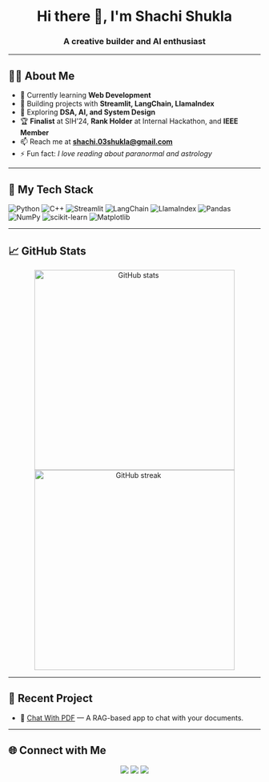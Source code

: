 <!-- GitHub Profile README -->

<h1 align="center">Hi there 👋, I'm Shachi Shukla</h1>
<h3 align="center">A creative builder and AI enthusiast</h3>

---

## 👩‍💻 About Me

- 🌱 Currently learning **Web Development**
- 💼 Building projects with **Streamlit, LangChain, LlamaIndex**
- 🧠 Exploring **DSA, AI, and System Design**
- 🏆 **Finalist** at SIH’24, **Rank Holder** at Internal Hackathon, and **IEEE Member**
- 📫 Reach me at **shachi.03shukla@gmail.com**
- ⚡ Fun fact: *I love reading about paranormal and astrology*

---

## 💼 My Tech Stack

![Python](https://img.shields.io/badge/Python-3776AB?style=flat&logo=python&logoColor=white)
![C++](https://img.shields.io/badge/C++-00599C?style=flat&logo=cplusplus&logoColor=white)
![Streamlit](https://img.shields.io/badge/Streamlit-FF4B4B?style=flat&logo=streamlit&logoColor=white)
![LangChain](https://img.shields.io/badge/LangChain-000000?style=flat&logo=chainlink&logoColor=white)
![LlamaIndex](https://img.shields.io/badge/LlamaIndex-1D222D?style=flat&logo=llama&logoColor=white)
![Pandas](https://img.shields.io/badge/Pandas-150458?style=flat&logo=pandas&logoColor=white)
![NumPy](https://img.shields.io/badge/NumPy-013243?style=flat&logo=numpy&logoColor=white)
![scikit-learn](https://img.shields.io/badge/scikit--learn-F7931E?style=flat&logo=scikit-learn&logoColor=white)
![Matplotlib](https://img.shields.io/badge/Matplotlib-11557C?style=flat&logo=plotly&logoColor=white)

---

## 📈 GitHub Stats

<p align="center">
  <img src="https://github-readme-stats.vercel.app/api?username=Shachi12Shukla&show_icons=true&theme=radical" alt="GitHub stats" width="400"/>
  <img src="https://github-readme-streak-stats.herokuapp.com/?user=Shachi12Shukla&theme=radical" alt="GitHub streak" width="400"/>
</p>

---

## 📌 Recent Project

- 📑 [Chat With PDF](https://github.com/Shachi12Shukla/DocQA) — A RAG-based app to chat with your documents.

---

## 🌐 Connect with Me

<p align="center">
  <a href="mailto:shachi.03shukla@gmail.com"><img src="https://img.shields.io/badge/Email-D14836?style=flat&logo=gmail&logoColor=white"/></a>
  <a href="https://www.linkedin.com/in/shachi-shukla/"><img src="https://img.shields.io/badge/LinkedIn-0077B5?style=flat&logo=linkedin&logoColor=white"/></a>
  <a href="https://github.com/Shachi12Shukla"><img src="https://img.shields.io/badge/GitHub-181717?style=flat&logo=github&logoColor=white"/></a>
</p>
